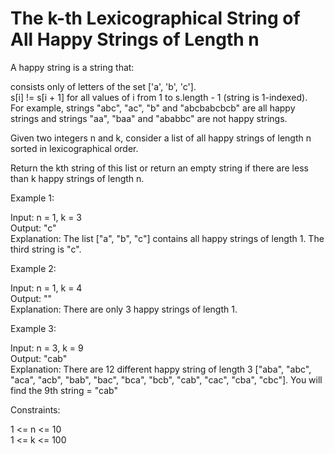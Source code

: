 # The k-th Lexicographical String of All Happy Strings of Length n

A happy string is a string that:

consists only of letters of the set ['a', 'b', 'c'].\
s[i] != s[i + 1] for all values of i from 1 to s.length - 1 (string is 1-indexed).\
For example, strings "abc", "ac", "b" and "abcbabcbcb" are all happy strings and strings "aa", "baa" and "ababbc" are not happy strings.

Given two integers n and k, consider a list of all happy strings of length n sorted in lexicographical order.

Return the kth string of this list or return an empty string if there are less than k happy strings of length n.

Example 1:

Input: n = 1, k = 3\
Output: "c"\
Explanation: The list ["a", "b", "c"] contains all happy strings of length 1. The third string is "c".

Example 2:

Input: n = 1, k = 4\
Output: ""\
Explanation: There are only 3 happy strings of length 1.

Example 3:

Input: n = 3, k = 9\
Output: "cab"\
Explanation: There are 12 different happy string of length 3 ["aba", "abc", "aca", "acb", "bab", "bac", "bca", "bcb", "cab", "cac", "cba", "cbc"]. You will find the 9th string = "cab"

Constraints:

1 <= n <= 10\
1 <= k <= 100
